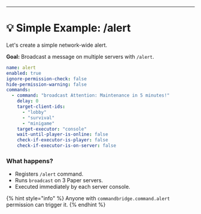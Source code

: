 ---
# 💡 Simple Example: /alert

Let's create a simple network-wide alert.

**Goal:** Broadcast a message on multiple servers with `/alert`.

```yaml
name: alert
enabled: true
ignore-permission-check: false
hide-permission-warning: false
commands:
  - command: "broadcast Attention: Maintenance in 5 minutes!"
    delay: 0
    target-client-ids:
      - "lobby"
      - "survival"
      - "minigame"
    target-executor: "console"
    wait-until-player-is-online: false
    check-if-executor-is-player: false
    check-if-executor-is-on-server: false
```

### What happens?
- Registers `/alert` command.
- Runs `broadcast` on 3 Paper servers.
- Executed immediately by each server console.

{% hint style="info" %}
Anyone with `commandbridge.command.alert` permission can trigger it.
{% endhint %}
